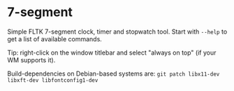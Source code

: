 7-segment
=========

Simple FLTK 7-segment clock, timer and stopwatch tool.
Start with `--help` to get a list of available commands.

Tip: right-click on the window titlebar and select "always on top" (if your WM supports it).

Build-dependencies on Debian-based systems are: `git patch libx11-dev libxft-dev libfontconfig1-dev`

